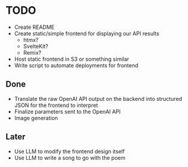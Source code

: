 # TODO

* Create README
* Create static/simple frontend for displaying our API results
    * htmx?
    * SvelteKit?
    * Remix?
* Host static frontend in S3 or something similar
* Write script to automate deployments for frontend

## Done

* Translate the raw OpenAI API output on the backend into structured JSON for the frontend to interpret
* Finalize parameters sent to the OpenAI API
* Image generation

## Later

* Use LLM to modify the frontend design itself
* Use LLM to write a song to go with the poem
